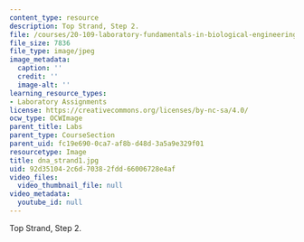 ```yaml
---
content_type: resource
description: Top Strand, Step 2.
file: /courses/20-109-laboratory-fundamentals-in-biological-engineering-fall-2007/92d351042c6d70382fdd66006728e4af_dna_strand1.jpg
file_size: 7836
file_type: image/jpeg
image_metadata:
  caption: ''
  credit: ''
  image-alt: ''
learning_resource_types:
- Laboratory Assignments
license: https://creativecommons.org/licenses/by-nc-sa/4.0/
ocw_type: OCWImage
parent_title: Labs
parent_type: CourseSection
parent_uid: fc19e690-0ca7-af8b-d48d-3a5a9e329f01
resourcetype: Image
title: dna_strand1.jpg
uid: 92d35104-2c6d-7038-2fdd-66006728e4af
video_files:
  video_thumbnail_file: null
video_metadata:
  youtube_id: null
---
```

Top Strand, Step 2.